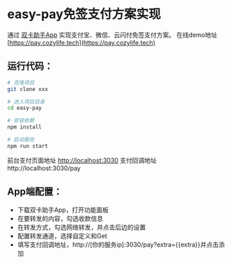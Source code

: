 # easy-pay免签支付方案实现
通过 [双卡助手App](https://smshelper.wisg.cn) 实现支付宝、微信、云闪付免签支付方案。
在线demo地址[https://pay.cozylife.tech](https://pay.cozylife.tech)  


## 运行代码：

```bash
# 克隆项目
git clone xxx

# 进入项目目录
cd easy-pay

# 安装依赖
npm install

# 启动服务
npm run start
```

前台支付页面地址 [http://localhost:3030](http://ip:3030)
支付回调地址 http://localhost:3030/pay


## App端配置：
- 下载双卡助手App，打开功能面板
- 在要转发的内容，勾选收款信息
- 在转发方式，勾选网络转发，并点击后边的设置
- 配置转发通道，选择自定义和Get
- 填写支付回调地址，http://[你的服务ip]:3030/pay?extra={{extra}}并点击添加
